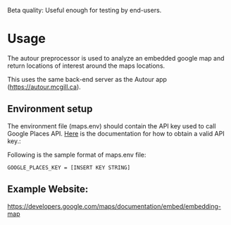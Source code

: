 Beta quality: Useful enough for testing by end-users.

# Usage

The autour preprocessor is used to analyze an embedded google map and return locations of interest around the maps locations. 

This uses the same back-end server as the Autour app (https://autour.mcgill.ca).

## Environment setup
The environment file (maps.env) should contain the API key used to call Google Places API. [Here](https://developers.google.com/maps/documentation/places/web-service/get-api-key) is the documentation for how to obtain a valid API key.: 

Following is the sample format of maps.env file:
```
GOOGLE_PLACES_KEY = [INSERT KEY STRING]
```

## Example Website:
https://developers.google.com/maps/documentation/embed/embedding-map

